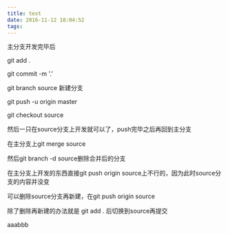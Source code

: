 ```yaml
---
title: test
date: 2016-11-12 18:04:52
tags:
---
```

主分支开发完毕后

git add .

git commit -m '.'

git branch source 新建分支

git push -u origin master

git checkout source




然后一只在source分支上开发就可以了，push完毕之后再回到主分支

在主分支上git merge source

然后git branch -d source删除合并后的分支


在主分支上开发的东西直接git push origin source上不行的，因为此时source分支的内容并没变

可以删除source分支再新建，在git push origin source

除了删除再新建的办法就是  git add . 后切换到source再提交


aaabbb